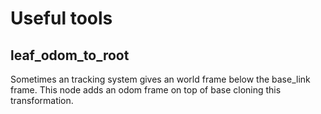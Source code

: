 # Useful tools

## leaf_odom_to_root

Sometimes an tracking system gives an world frame below the base_link frame. This node adds an odom frame on top of base cloning this transformation.


